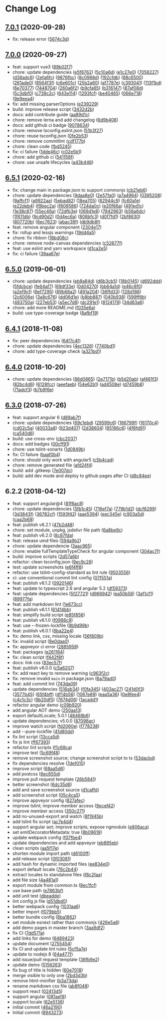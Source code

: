 # Change Log

## [7.0.1](https://github.com/plantain-00/markdown-tip/compare/v7.0.0...v7.0.1) (2020-09-28)
  
* fix: release error ([5674c3d](https://github.com/plantain-00/markdown-tip/commit/5674c3da994d497ebd3423687fbd58b9482a17f1))

## [7.0.0](https://github.com/plantain-00/markdown-tip/compare/v6.5.1...v7.0.0) (2020-09-27)
  
* feat: support vue3 ([89b02f7](https://github.com/plantain-00/markdown-tip/commit/89b02f76ff308cf545aa63b5ba858431484deb11))
* chore: update dependencies ([e5f8762](https://github.com/plantain-00/markdown-tip/commit/e5f8762ab733d6d0d5ace6446f7a30a0861b253d)) ([5c10a6d](https://github.com/plantain-00/markdown-tip/commit/5c10a6d572515fed37899dad81d4acd7498708e7)) ([e1c27e0](https://github.com/plantain-00/markdown-tip/commit/e1c27e0173214fb7b01cd156a620dd6689703085)) ([7058227](https://github.com/plantain-00/markdown-tip/commit/7058227dc1f62e223ba4deee37dd437297ba66bf)) ([d38adc6](https://github.com/plantain-00/markdown-tip/commit/d38adc6a13ad69882b88070518a5338ff9cc197b)) ([2efa6fc](https://github.com/plantain-00/markdown-tip/commit/2efa6fce7f1e75b79410bcb0c150b4b79298a569)) ([9876fbc](https://github.com/plantain-00/markdown-tip/commit/9876fbc3cd758206b80178ccf3ba534ef63c5125)) ([8c0988d](https://github.com/plantain-00/markdown-tip/commit/8c0988df984378a01e9348b33150cf35f4179a63)) ([192cfdb](https://github.com/plantain-00/markdown-tip/commit/192cfdb00436191151f4ad93300fb62cdf08d530)) ([88c6500](https://github.com/plantain-00/markdown-tip/commit/88c65003e918d0afcf37db15060197d9d54200bb)) ([261ade0](https://github.com/plantain-00/markdown-tip/commit/261ade0936a2479286196d4169d22af0e255ccf4)) ([8564f3f](https://github.com/plantain-00/markdown-tip/commit/8564f3f1aa308954e352aa77b5d3791ca8a83f08)) ([c6e601c](https://github.com/plantain-00/markdown-tip/commit/c6e601ca4d8aa170786306e1b275f62667fae90d)) ([25b2a60](https://github.com/plantain-00/markdown-tip/commit/25b2a608fb5a701ec92caf23862ae20594f7f62e)) ([af7787e](https://github.com/plantain-00/markdown-tip/commit/af7787e99f0498cbdfcfc3d025c0aeeba1b6a4d8)) ([c393041](https://github.com/plantain-00/markdown-tip/commit/c39304141b58e0b7ef9f7ccd2cddfadc4c65979a)) ([113f1bd](https://github.com/plantain-00/markdown-tip/commit/113f1bd469b7a1fade57f0efff87d581908c32bc)) ([6e70377](https://github.com/plantain-00/markdown-tip/commit/6e7037759b2ef39786610a2daae57074c7700b9a)) ([7448704](https://github.com/plantain-00/markdown-tip/commit/74487044c903767f28c5feb0d1bbbc049cda45e8)) ([260a6f2](https://github.com/plantain-00/markdown-tip/commit/260a6f2e744add42a6478e4f0dd13767edf33e7c)) ([b9cfa65](https://github.com/plantain-00/markdown-tip/commit/b9cfa657898b32d38f215ecb682d5868edaced9b)) ([b316147](https://github.com/plantain-00/markdown-tip/commit/b3161474acba2102a3f97f9b6f28854f861081fc)) ([87af08d](https://github.com/plantain-00/markdown-tip/commit/87af08d2c58cf75ab3a43664b0c948aa2ab2b21e)) ([5c3dbf0](https://github.com/plantain-00/markdown-tip/commit/5c3dbf03a5c62bf7b6fccff2f59ac08f0426a612)) ([c739c2c](https://github.com/plantain-00/markdown-tip/commit/c739c2ccd446f7c879576c7899c25bde11b2231c)) ([643e114](https://github.com/plantain-00/markdown-tip/commit/643e11418e2cd8f614125914cafcbaf2167d415d)) ([1293fcf](https://github.com/plantain-00/markdown-tip/commit/1293fcf9f4c56da0b9f619f4a7b15fd3a6c93e0e)) ([be40465](https://github.com/plantain-00/markdown-tip/commit/be4046540650f0a3dc31d62030e732b4583b4183)) ([066e718](https://github.com/plantain-00/markdown-tip/commit/066e71852bbd3b774ca99ba47fc1fff6f3f3096c)) ([9e9eea4](https://github.com/plantain-00/markdown-tip/commit/9e9eea4f20b39c8ad5a4fed5d5f2a976d083c185))
* fix: add missing parserOptions ([e239229](https://github.com/plantain-00/markdown-tip/commit/e239229030a4fee006449d4e459c4afd29b38a82))
* build: improve release script ([3432d2b](https://github.com/plantain-00/markdown-tip/commit/3432d2b44277c8f4a3e82ab83c0d2e275b26d3d7))
* docs: add contribute guide ([aa89d1c](https://github.com/plantain-00/markdown-tip/commit/aa89d1ce74e86e4fe9df9de7a7650753841c512e))
* chore: remove lerna and add changelog ([6d9b408](https://github.com/plantain-00/markdown-tip/commit/6d9b4088f4dce5a98a3dca82b6f1ddec4093efe1))
* docs: add github ci badge ([9078634](https://github.com/plantain-00/markdown-tip/commit/9078634c4fda1b3c66d834c0a5029084e29919ea))
* chore: remove tsconfig.eslint.json ([51b3f27](https://github.com/plantain-00/markdown-tip/commit/51b3f2751f4f92a1d6b1abbcb8ea7628eaa602db))
* chore: reuse tsconfig.json ([0fe2b53](https://github.com/plantain-00/markdown-tip/commit/0fe2b5387437c527d55cad28e855aeaaee8c6d57))
* chore: remove commitlint ([cdf177b](https://github.com/plantain-00/markdown-tip/commit/cdf177b96b1a01bf9e72f49601e4afb82230bf1e))
* chore: clean code ([fbd5245](https://github.com/plantain-00/markdown-tip/commit/fbd524510ba3ad44774e2385630381453dec4baf))
* fix: ci failure ([1dde46c](https://github.com/plantain-00/markdown-tip/commit/1dde46c0476e1d055446961ea8ad7f3c318fbd8b)) ([c02e5b1](https://github.com/plantain-00/markdown-tip/commit/c02e5b18fed69c89eecad81620a9339fd6fd4bee))
* chore: add github ci ([541156f](https://github.com/plantain-00/markdown-tip/commit/541156f0781a0d93a0eda8cc085c252e7a352bb9))
* chore: use unsafe lifecycles ([a43b446](https://github.com/plantain-00/markdown-tip/commit/a43b4463ff240877ccc59eacc89b0e36572e388a))

## [6.5.1](https://github.com/plantain-00/markdown-tip/compare/v6.5.0...v6.5.1) (2020-02-16)
  
* fix: change main in package.json to support commonjs ([cb21eb6](https://github.com/plantain-00/markdown-tip/commit/cb21eb6aa689278e469421809f7c4c6022e38bcb))
* chore: update dependencies ([9daa8e0](https://github.com/plantain-00/markdown-tip/commit/9daa8e0adc1143780bf5eae8c15a2a25469a9b2d)) ([2e57fa0](https://github.com/plantain-00/markdown-tip/commit/2e57fa09b0eb9483af30312ac02d895974ca9e5f)) ([a7a4964](https://github.com/plantain-00/markdown-tip/commit/a7a49646bdc7d51b2f6495f9408e0f9450c8f19f)) ([0395208](https://github.com/plantain-00/markdown-tip/commit/03952087bd7a7d38f7974baccdc8d26211b91cea)) ([9affcf1](https://github.com/plantain-00/markdown-tip/commit/9affcf1ea5c18b6db683ea83c5e9272540a37049)) ([a9922aa](https://github.com/plantain-00/markdown-tip/commit/a9922aa7b4b56df4f5f2bf3df4f3692b31e8db79)) ([5ebad82](https://github.com/plantain-00/markdown-tip/commit/5ebad826631bad2555747364927bb803d3492a48)) ([18ea705](https://github.com/plantain-00/markdown-tip/commit/18ea7054603dd5879de83713eec951652018f6f0)) ([62944c9](https://github.com/plantain-00/markdown-tip/commit/62944c9cc161c9b1b8e8936ffe53e3063b6fc1d4)) ([fc60a1e](https://github.com/plantain-00/markdown-tip/commit/fc60a1e68c863656a535a8d33824966a8a92feb6)) ([e22deb4](https://github.com/plantain-00/markdown-tip/commit/e22deb42bf9c635607df5ec81a34e5f30280df9a)) ([f9bec2a](https://github.com/plantain-00/markdown-tip/commit/f9bec2ad4ef3b0bd7b6238944021486a8bf1e58f)) ([f809586](https://github.com/plantain-00/markdown-tip/commit/f809586c02c6872d49981b54000d0dd573d198b7)) ([724da0c](https://github.com/plantain-00/markdown-tip/commit/724da0cb16a86947364cd96a45c82816ffa71167)) ([e20f66a](https://github.com/plantain-00/markdown-tip/commit/e20f66a86a11fd4c7c631b95ab848d5022852ad1)) ([491ed1c](https://github.com/plantain-00/markdown-tip/commit/491ed1c7dca7c9657421d3e8aa9daedc509157e4)) ([1e38c87](https://github.com/plantain-00/markdown-tip/commit/1e38c87fb64b37ee832ff04c743ba596a5f95c14)) ([55ec46a](https://github.com/plantain-00/markdown-tip/commit/55ec46afb55b86d86482b910b02ce420407b1201)) ([72dfb3e](https://github.com/plantain-00/markdown-tip/commit/72dfb3eb0fa49589a01494ec1547d7db7a7b6be2)) ([069d1e8](https://github.com/plantain-00/markdown-tip/commit/069d1e84c111cad0e9c64f3dfebf41dd2dd32a6d)) ([7842963](https://github.com/plantain-00/markdown-tip/commit/7842963798b076bcd07aac2a4b9b1fa30a0a695d)) ([b56a6dc](https://github.com/plantain-00/markdown-tip/commit/b56a6dce632cb423db3c06f241f38dd4449bf70b)) ([1f611db](https://github.com/plantain-00/markdown-tip/commit/1f611db4ede1e2f705868f8ec9855a9f3305f2dc)) ([9cd90d2](https://github.com/plantain-00/markdown-tip/commit/9cd90d206ea1048abdea9f6b7933302fb4212eb7)) ([0d4ec6a](https://github.com/plantain-00/markdown-tip/commit/0d4ec6aafbee956763409ce45cadaef337bb833f)) ([808bfc3](https://github.com/plantain-00/markdown-tip/commit/808bfc3fbb1941e7c9f40878693dbacd4970633f)) ([d0f7fd1](https://github.com/plantain-00/markdown-tip/commit/d0f7fd1cba57a56eed61632b136e1e5ad0980d49)) ([2bf8630](https://github.com/plantain-00/markdown-tip/commit/2bf863004f8cd501b126214c294d4383690bf011)) ([807720b](https://github.com/plantain-00/markdown-tip/commit/807720bc5555ec7fe9072fc9d110a6b37a95ec08)) ([6ec7623](https://github.com/plantain-00/markdown-tip/commit/6ec76237b7cbd2c172b5152ed551b69b782ec4b0)) ([abac39f](https://github.com/plantain-00/markdown-tip/commit/abac39f541f0baf23baec0816498eacb3b31a05d)) ([db9db8f](https://github.com/plantain-00/markdown-tip/commit/db9db8f1baf2ea9194b0db7a7ed8e8366c61606d))
* feat: remove angular component ([2304e17](https://github.com/plantain-00/markdown-tip/commit/2304e17ea2933ae1aa155d00ea8a52616d121db8))
* fix: rollup and lessjs warnings ([19dd4a5](https://github.com/plantain-00/markdown-tip/commit/19dd4a5b9e8bfaa64a3e136c90698e395ee43865))
* chore: fix ribbon ([18bd08c](https://github.com/plantain-00/markdown-tip/commit/18bd08c2e3ba5ff74b43e529b72bdc9e91692de5))
* chore: remove node-canvas dependencies ([c52677f](https://github.com/plantain-00/markdown-tip/commit/c52677f5825fa2d9269cae9b7fcebec72952fd2d))
* feat: use eslint and yarn workspace ([d1ca2e5](https://github.com/plantain-00/markdown-tip/commit/d1ca2e5bcb1de588941efe42335e3c87842726ae))
* fix: ci failure ([39aa67e](https://github.com/plantain-00/markdown-tip/commit/39aa67e4cda1bf50185912099e22777da254ab7e))

## [6.5.0](https://github.com/plantain-00/markdown-tip/compare/v6.4.1...v6.5.0) (2019-06-01)
  
* chore: update dependencies ([eb8a84d](https://github.com/plantain-00/markdown-tip/commit/eb8a84d0adadbd14f845e189f395905f256f9e20)) ([d6b3cb5](https://github.com/plantain-00/markdown-tip/commit/d6b3cb5c654e468bc0baccfb5379ed173aaf85e1)) ([18b0145](https://github.com/plantain-00/markdown-tip/commit/18b0145efd97ed21473bd4b2264550b681374e6c)) ([d692ddd](https://github.com/plantain-00/markdown-tip/commit/d692dddddcd59a5ec1e80b27683ed86d3140f3d8)) ([5fdcbce](https://github.com/plantain-00/markdown-tip/commit/5fdcbce902e0e702f5a5180cdfec20992f46f573)) ([fe64af7](https://github.com/plantain-00/markdown-tip/commit/fe64af7e7b0f612543f26f98883a1a1f24ce1938)) ([69df33e](https://github.com/plantain-00/markdown-tip/commit/69df33e0cbc5c0ae588b4c4988a7116371da7de4)) ([0d04270](https://github.com/plantain-00/markdown-tip/commit/0d04270eca3bdaaac917e01d999eefc3644ea880)) ([bb64a1d](https://github.com/plantain-00/markdown-tip/commit/bb64a1d76e59d7c377d0af937215754649388899)) ([e46c8f0](https://github.com/plantain-00/markdown-tip/commit/e46c8f018713e043686fb4aee34ea40aff8ac074)) ([a2ef9cf](https://github.com/plantain-00/markdown-tip/commit/a2ef9cf1fac7c64da329224a060377e92bcd9deb)) ([6ef7295](https://github.com/plantain-00/markdown-tip/commit/6ef72953371582991a893c615e85efa35fe98a8c)) ([89b66a2](https://github.com/plantain-00/markdown-tip/commit/89b66a221194532daa85754891423a8fb7e73260)) ([491a204](https://github.com/plantain-00/markdown-tip/commit/491a20407c14f8291a7b1878b3023b2867ab34b8)) ([36ffd33](https://github.com/plantain-00/markdown-tip/commit/36ffd33420b2ef626324b5777153d760e3118b8c)) ([128d186](https://github.com/plantain-00/markdown-tip/commit/128d18630ecabeed6449093ffb9f1e1761c19e7b)) ([2c6006e](https://github.com/plantain-00/markdown-tip/commit/2c6006eee53454b6549352b434bb0ad17c1bd5f8)) ([3a8c676](https://github.com/plantain-00/markdown-tip/commit/3a8c6762cb9999104a7c7a352cc1bdcc9d238f73)) ([dd06d1e](https://github.com/plantain-00/markdown-tip/commit/dd06d1e52cfac55b13c6873091bb49f308f930ad)) ([b8bb887](https://github.com/plantain-00/markdown-tip/commit/b8bb887de95a02bd9008b339e77700a602bb31a1)) ([040b938](https://github.com/plantain-00/markdown-tip/commit/040b9387625bc123f21c94ab22da8908aa79c2d7)) ([599ff6b](https://github.com/plantain-00/markdown-tip/commit/599ff6b2c4c6046fbd00b4661741e613321f5192)) ([483750a](https://github.com/plantain-00/markdown-tip/commit/483750aca5f163edaa9dd55860a0104f8c00addb)) ([227eb53](https://github.com/plantain-00/markdown-tip/commit/227eb53640e27200bf076df938b089e4ac93d1fd)) ([a5ec7d8](https://github.com/plantain-00/markdown-tip/commit/a5ec7d8b01ffad1baff25dee86499428cf77a357)) ([dc291e1](https://github.com/plantain-00/markdown-tip/commit/dc291e151048dbe2af1d42357f176fe529a5e8b9)) ([8124179](https://github.com/plantain-00/markdown-tip/commit/812417954bcae8da99e41fc53802ca02301f9d4b)) ([34d83a6](https://github.com/plantain-00/markdown-tip/commit/34d83a6994469beb4b49cfe5736148ece4e016eb))
* chore: add more README.md ([f035e6a](https://github.com/plantain-00/markdown-tip/commit/f035e6a7b8adb7f9f674fdf09ce2b9cd6e996ead))
* build: use type-coverage badge ([8afbf19](https://github.com/plantain-00/markdown-tip/commit/8afbf192e4b8611c0b460c96706c072ac2da4cc4))

## [6.4.1](https://github.com/plantain-00/markdown-tip/compare/v6.4.0...v6.4.1) (2018-11-08)
  
* fix: peer dependencies ([64f7c4f](https://github.com/plantain-00/markdown-tip/commit/64f7c4f8a815ea876a9cc0f70d9762260f1f9a5c))
* chore: update dependencies ([4ec1326](https://github.com/plantain-00/markdown-tip/commit/4ec1326cdcc13fbb6dabcfdb913ce9a022f9ce7c)) ([7740bd1](https://github.com/plantain-00/markdown-tip/commit/7740bd191e23df2c163e562831cf1f8bf9f844be))
* chore: add type-coverage check ([a321bd1](https://github.com/plantain-00/markdown-tip/commit/a321bd1e156f3a17c354404a0d111a93bbb7a68a))

## [6.4.0](https://github.com/plantain-00/markdown-tip/compare/v6.3.0...v6.4.0) (2018-10-20)
  
* chore: update dependencies ([86d0865](https://github.com/plantain-00/markdown-tip/commit/86d08651f8d97dc50f247da6c031180151f90ba3)) ([2e7171b](https://github.com/plantain-00/markdown-tip/commit/2e7171b9023788f434d13e454a28fcb3931d2e8b)) ([b5d20ab](https://github.com/plantain-00/markdown-tip/commit/b5d20ab6e90fa97c89ef04d3d4b8d37e752e69fc)) ([af461f3](https://github.com/plantain-00/markdown-tip/commit/af461f338bc20b993eb7ed57ceeedd794b233c25)) ([82bc4d6](https://github.com/plantain-00/markdown-tip/commit/82bc4d60acea1ce666b517af0f5f7c007601d14f)) ([6128fcc](https://github.com/plantain-00/markdown-tip/commit/6128fcc81fc790346d5765aebee7f3f28887a92a)) ([aeefaeb](https://github.com/plantain-00/markdown-tip/commit/aeefaeb5f1479c39a8c5b95d0c8bc91b19a8e29c)) ([54e62b1](https://github.com/plantain-00/markdown-tip/commit/54e62b19c8981265470b465ef7ddfb86c691ecf2)) ([ad4508e](https://github.com/plantain-00/markdown-tip/commit/ad4508e3c3e060a1ca59ca44a49202f4b9cf32d6)) ([d7459b8](https://github.com/plantain-00/markdown-tip/commit/d7459b82a5d1ee4eeff0534e25bddd20a9fd3294)) ([71adcf3](https://github.com/plantain-00/markdown-tip/commit/71adcf3d6d8aaca1dc1109015077c5e86620ea9f)) ([b7b9f6e](https://github.com/plantain-00/markdown-tip/commit/b7b9f6ea4395dfe0ad4863dde78fdfdf3861e109))

## [6.3.0](https://github.com/plantain-00/markdown-tip/compare/v6.2.2...v6.3.0) (2018-07-26)
  
* feat: support angular 6 ([d89ab7f](https://github.com/plantain-00/markdown-tip/commit/d89ab7f003cc06e300c82cbe14e078a437d14e66))
* chore: update dependencies ([69c1ebd](https://github.com/plantain-00/markdown-tip/commit/69c1ebdcb8aec81e73e55f8299d65573c4f32aa2)) ([29599c6](https://github.com/plantain-00/markdown-tip/commit/29599c6e0e9b51619045744b9fc44f8f52a24a6b)) ([166799f](https://github.com/plantain-00/markdown-tip/commit/166799f452ca55ab43e5083995faee00d9fb6c02)) ([16170c4](https://github.com/plantain-00/markdown-tip/commit/16170c44814d4578b546fc9e6b8e6d83e5ab333f)) ([cd02c5a](https://github.com/plantain-00/markdown-tip/commit/cd02c5acedc35f9599867c097ba293347b386ff2)) ([40033a8](https://github.com/plantain-00/markdown-tip/commit/40033a85a5f65d3d3d2f5053df4d584c025a41ef)) ([923d407](https://github.com/plantain-00/markdown-tip/commit/923d407c835262aa4d9ebd31cc63ba0b92456a90)) ([2d38604](https://github.com/plantain-00/markdown-tip/commit/2d38604a3a3e5c8144f9f3e912f4a019b9b04540)) ([85166c6](https://github.com/plantain-00/markdown-tip/commit/85166c635c570782fb87b3dc3a6dd7dcb7f4fdcb)) ([4f8fd91](https://github.com/plantain-00/markdown-tip/commit/4f8fd91b4b508a850f1f0e3e51e4f7bff92fb785)) ([ca540d6](https://github.com/plantain-00/markdown-tip/commit/ca540d6903c34b0e12308e50af077ad693dde8df))
* build: use cross-env ([cbc2037](https://github.com/plantain-00/markdown-tip/commit/cbc2037a6854040a934ce8c0a402ef668ae1ae64))
* docs: add badges ([00cff91](https://github.com/plantain-00/markdown-tip/commit/00cff91316bad1a62f260b03b25224ed73fa40ca))
* chore: use tslint-sonarts ([1d0849b](https://github.com/plantain-00/markdown-tip/commit/1d0849b833c36f211a3812b1a6bcd3d772f78440))
* fix: CI failure ([baaf0b4](https://github.com/plantain-00/markdown-tip/commit/baaf0b4c04c107579bae53d04488a053c7f8cb80))
* chore: should only work with angular5 ([c5b4cad](https://github.com/plantain-00/markdown-tip/commit/c5b4cad8723ffc434f603b00f57db1759ea8afe8))
* chore: remove generated file ([afd24f4](https://github.com/plantain-00/markdown-tip/commit/afd24f4320cab62e3d34feba4417a26f9d99d04c))
* build: add .gitkeep ([7e007dc](https://github.com/plantain-00/markdown-tip/commit/7e007dcc03edff987d902a884292de4cd221fc9d))
* build: add dev mode and deploy to github pages after CI ([d8c84ee](https://github.com/plantain-00/markdown-tip/commit/d8c84eee4da3fbf9c9c9ae7dc97f602fe50053f3))

## 6.2.2 (2018-04-12)
  
* feat: support angular@4 ([81f6ac8](https://github.com/plantain-00/markdown-tip/commit/81f6ac8374bad2adef91d80adf4f41286330228d))
* chore: update dependencies ([5fb1c45](https://github.com/plantain-00/markdown-tip/commit/5fb1c4591e43fad9a273dab4787cfd06cf425431)) ([716ef7a](https://github.com/plantain-00/markdown-tip/commit/716ef7a14843d98164432e25c76d5ca228de9546)) ([779b1d2](https://github.com/plantain-00/markdown-tip/commit/779b1d239a670edc7c9ab415f83f49c28ee43bc3)) ([dcf6299](https://github.com/plantain-00/markdown-tip/commit/dcf62998cd4097169e4a7a5ffb66166e466d809f)) ([3d3843f](https://github.com/plantain-00/markdown-tip/commit/3d3843fb2432f2efb11fbd58383d4a8f454cb5dd)) ([36782cf](https://github.com/plantain-00/markdown-tip/commit/36782cf2e2f4bfd86d168d955309cfe4eeb4bfe6)) ([1593f42](https://github.com/plantain-00/markdown-tip/commit/1593f42cd3d9252d357873aa4dd28fb42fd366c8)) ([aae5394](https://github.com/plantain-00/markdown-tip/commit/aae5394d9bb14e504f1042fd3f4f20fd4c302325)) ([eec345e](https://github.com/plantain-00/markdown-tip/commit/eec345e52454ecfc8e5315741e5e1f5261f0a044)) ([c903a5d](https://github.com/plantain-00/markdown-tip/commit/c903a5daabc5f3bd7ac680f797ea5682ca6b429b)) ([caa2b68](https://github.com/plantain-00/markdown-tip/commit/caa2b685bed71def39d844c6833b4b582bbdd3db))
* feat: publish v6.2.1 ([47b2d48](https://github.com/plantain-00/markdown-tip/commit/47b2d483dcad02d40682fdc802b99f3ce8626d58))
* chore: set module, unpkg, jsdelivr file path ([6a8be9c](https://github.com/plantain-00/markdown-tip/commit/6a8be9c04eee8770adeb952d426a465991ceef58))
* feat: publish v6.2.0 ([8c87fda](https://github.com/plantain-00/markdown-tip/commit/8c87fdabeb77009c40fcd229c75d1334e7ab7fa9))
* feat: release umd files ([594a9b2](https://github.com/plantain-00/markdown-tip/commit/594a9b291bd86cd9309e57a946eb3abe0b2f12b6))
* chore: update dependencie ([3aac965](https://github.com/plantain-00/markdown-tip/commit/3aac96565b30198afa250c416e88824ecea3be9a))
* chore: enable fullTemplateTypeCheck for angular component ([304ac7f](https://github.com/plantain-00/markdown-tip/commit/304ac7fee13b78378a15416d054aeb7a32b516ab))
* build: improve scripts ([2d57a6b](https://github.com/plantain-00/markdown-tip/commit/2d57a6b320ff31b2338772bd6a77af86f6fd523e))
* refactor: clean tsconfig.json ([9ec9c26](https://github.com/plantain-00/markdown-tip/commit/9ec9c2675e3f0327838c15ff1a63891a63431ee3))
* test: update screenshots ([e6f4ff8](https://github.com/plantain-00/markdown-tip/commit/e6f4ff85d2c95e4174ff1c322aba896d24699d82))
* refactor: use tslint-config-standard as lint rule ([9503556](https://github.com/plantain-00/markdown-tip/commit/95035569cd355e9df06c64fcfa2b71a7a73aa607))
* ci: use conventional commit lint config ([07f551a](https://github.com/plantain-00/markdown-tip/commit/07f551af8e6bb493ee1cafb7c408234f43e98d2c))
* feat: publish v6.1.2 ([0920146](https://github.com/plantain-00/markdown-tip/commit/09201466837c2ea01add584b246ab57e8691850e))
* feat: update to typescript 2.6 and angular 5.2 ([df59373](https://github.com/plantain-00/markdown-tip/commit/df593731a5c580e987785d6373e87a04b41c1e86))
* feat: update dependencies ([5f27721](https://github.com/plantain-00/markdown-tip/commit/5f2772149abea64e1dda1f86205885b9b1c67c74)) ([d966942](https://github.com/plantain-00/markdown-tip/commit/d966942b3e6b95b36406e96a0450564cde508679)) ([ea50b58](https://github.com/plantain-00/markdown-tip/commit/ea50b58efd7bf5f63bdfc543340a10af41d1d518)) ([3af1cf1](https://github.com/plantain-00/markdown-tip/commit/3af1cf1d1aa85e9f3a5863b25ca6ad8154ae8c17)) ([89977fa](https://github.com/plantain-00/markdown-tip/commit/89977faf6b95a938f5518a4131ad1db723222315))
* feat: add markdown lint ([1e673cc](https://github.com/plantain-00/markdown-tip/commit/1e673cc04bd41a01a2c88d8f4fdab90be95dad2f))
* feat: publish v6.1.1 ([61414bb](https://github.com/plantain-00/markdown-tip/commit/61414bbdd830d70a3e955760cf12092e6a0ce04a))
* feat: simplify build script ([e85f856](https://github.com/plantain-00/markdown-tip/commit/e85f8567f7d28ab7f13097e647e1f37f2ab4ea7d))
* feat: publish v6.1.0 ([f0988c9](https://github.com/plantain-00/markdown-tip/commit/f0988c95c1d73c93d6b8efeda8c4871bb69d7329))
* feat: use --frozen-lockfile ([9b9d99b](https://github.com/plantain-00/markdown-tip/commit/9b9d99bc0ef3c77b4876a3de9043a026f64c5536))
* feat: publish v6.0.1 ([6ba22e4](https://github.com/plantain-00/markdown-tip/commit/6ba22e435bff5f791061317a76bbf15dbaed7397))
* fix: demo link, css, missing locale ([56f809b](https://github.com/plantain-00/markdown-tip/commit/56f809b19e06213925351da1fad0c96bf497b613))
* fix: invalid script ([8e0daa0](https://github.com/plantain-00/markdown-tip/commit/8e0daa01af6d40bbcd9c98dfa6b39f3e80c39ef4))
* fix: appveyor ci error ([2885959](https://github.com/plantain-00/markdown-tip/commit/288595904791f779f7fc243a5d9310455224cf5a))
* feat: packages ([e261164](https://github.com/plantain-00/markdown-tip/commit/e26116482526f71edaedd9a9b39a1bdb6fe6bed9))
* fix: clean script ([f442f8f](https://github.com/plantain-00/markdown-tip/commit/f442f8f6208fc3330eef1465a67fe0dcbc93b148))
* docs: link css ([83ec57f](https://github.com/plantain-00/markdown-tip/commit/83ec57f02f385eef3cbeec4d95dce212155c78ba))
* feat: publish v6.0.0 ([c5a6207](https://github.com/plantain-00/markdown-tip/commit/c5a6207ea3d16fde1ec97c202d6f6691f23b7bb3))
* fix: add react key to remove warning ([c963f2c](https://github.com/plantain-00/markdown-tip/commit/c963f2ce6457000a13844958d49c5cc577fb2d04))
* fix: remove invalid `main` in package.json ([6a79ad0](https://github.com/plantain-00/markdown-tip/commit/6a79ad0c208d0ada59633f4a44e7ec46b751c538))
* feat: add commit lint ([743da09](https://github.com/plantain-00/markdown-tip/commit/743da0944ba6f06945745b9b076dc8181a3ec0c2))
* update dependencies ([516ab34](https://github.com/plantain-00/markdown-tip/commit/516ab34f8ad07a8c6c5dbee68b08f0fb5d7e187d)) ([f0fa345](https://github.com/plantain-00/markdown-tip/commit/f0fa3456a5b5c8102113233239bd0781fdfbe5f5)) ([403ac27](https://github.com/plantain-00/markdown-tip/commit/403ac2739c89de0d9801b818cf0b25dc841b655a)) ([241d0f3](https://github.com/plantain-00/markdown-tip/commit/241d0f359dbb077234d3101cfe63a1c94438a0ed)) ([3577b45](https://github.com/plantain-00/markdown-tip/commit/3577b4574e57190e345d97887f379127c058a7ce)) ([65f4bff](https://github.com/plantain-00/markdown-tip/commit/65f4bff2f0336236b7c604c7916c4d665e3b3007)) ([df14b56](https://github.com/plantain-00/markdown-tip/commit/df14b5606aaa098aff809767cd383c44b192cc78)) ([1067e89](https://github.com/plantain-00/markdown-tip/commit/1067e892ff52f5752d07fe5392c68af89ff26885)) ([eaa5a36](https://github.com/plantain-00/markdown-tip/commit/eaa5a36dba3dcce7881c051f625f197cc162397c)) ([0e8fee4](https://github.com/plantain-00/markdown-tip/commit/0e8fee4edbe1813f8051da16c799ca322eb507cc)) ([c4c1c3c](https://github.com/plantain-00/markdown-tip/commit/c4c1c3c3f5dd0632ba390972db3b917181e47abf)) ([9b20df5](https://github.com/plantain-00/markdown-tip/commit/9b20df578f16b261175fe7f77a701b23fe579d31)) ([7674d06](https://github.com/plantain-00/markdown-tip/commit/7674d065cfee7fb0a03553b81f1b1be160d0ec9b)) ([1acadd1](https://github.com/plantain-00/markdown-tip/commit/1acadd19487344d42857ef7553af3b4a01574e21))
* refactor angular demo ([c09b920](https://github.com/plantain-00/markdown-tip/commit/c09b9203b50713795dbd8ebd763d43cebe330d23))
* add angular AOT demo ([250aa13](https://github.com/plantain-00/markdown-tip/commit/250aa13f7c9d9fb0f1fa559009c278faeb2c1546))
* export defaultLocale; 5.0.1 ([48468b6](https://github.com/plantain-00/markdown-tip/commit/48468b61a78d6b9147ff1c7a6f76e06222ff6fff))
* update dependencies; v5.0.0 ([87098ac](https://github.com/plantain-00/markdown-tip/commit/87098aca9e5c64f8d344169024ae7291a63e58da))
* improve watch script ([fd2060e](https://github.com/plantain-00/markdown-tip/commit/fd2060e61bb55ce5719a4704a33a194a78a56aa3)) ([f778238](https://github.com/plantain-00/markdown-tip/commit/f778238362bf5643a12b35edded1af4169fbf917))
* add --pure-lockfile ([41d80dd](https://github.com/plantain-00/markdown-tip/commit/41d80dd0512c002e646ee1fa9f4f2bcdfff0bd82))
* fix lint script ([13cca5d](https://github.com/plantain-00/markdown-tip/commit/13cca5d55c4d430eaa510cf61ab3aaa7684f3110))
* fix js lint ([ff67393](https://github.com/plantain-00/markdown-tip/commit/ff673936c10b1ea2887398617ebc5e8e0bc76352))
* refactor lint scripts ([f1c68ca](https://github.com/plantain-00/markdown-tip/commit/f1c68ca4c012ba622df360fcf754a6291fa0412c))
* improve test ([5c69f48](https://github.com/plantain-00/markdown-tip/commit/5c69f48cca03492ea2e8d5e4cab8828722adcfb5))
* remove screenshot source; change screenshot script to ts ([53dacbd](https://github.com/plantain-00/markdown-tip/commit/53dacbd984644dfdaef554614c78c6e983ebabed))
* fix dependencies resolve ([7def010](https://github.com/plantain-00/markdown-tip/commit/7def010793df326851d63021e1c932b9a2cdee1c))
* improve script ([68aa5d6](https://github.com/plantain-00/markdown-tip/commit/68aa5d6e42694c079be6dda333242508a6bebae6))
* add postcss ([6ec655d](https://github.com/plantain-00/markdown-tip/commit/6ec655d4880b484be5bb6ef44b58d43b8920cc2c))
* improve pull request template ([26b5841](https://github.com/plantain-00/markdown-tip/commit/26b5841722d386d32056300786ef2c9d7b4b9643))
* better screenshot ([6dc35d6](https://github.com/plantain-00/markdown-tip/commit/6dc35d64930bc35f8d48fc1058091712199f6873))
* add and save screenshot source ([d1caffd](https://github.com/plantain-00/markdown-tip/commit/d1caffd0bb2ec3db687a231297f0009b6d4dc5e0))
* add screenshot script ([05c4ca5](https://github.com/plantain-00/markdown-tip/commit/05c4ca53203de7b27555f10205cada3305440551))
* improve appveyor config ([827afec](https://github.com/plantain-00/markdown-tip/commit/827afec57c84279acb22d077871186daac6e2684))
* improve tslint; improve member access ([9ecef42](https://github.com/plantain-00/markdown-tip/commit/9ecef421680c52c048201ed45d303b5bf65f286a))
* improve member access ([350c271](https://github.com/plantain-00/markdown-tip/commit/350c271679d4312f3a0cab4d05ccb166ecab83f1))
* add no-unused-export and watch ([8f1945b](https://github.com/plantain-00/markdown-tip/commit/8f1945bc2adc7498bca08038069635bf3fc78023))
* add tslint fix script ([ac7e4d4](https://github.com/plantain-00/markdown-tip/commit/ac7e4d40bace58eed19aa378bdab8a529c1cd7f6))
* support angular aot; improve scripts; expose ngmodule ([e806aca](https://github.com/plantain-00/markdown-tip/commit/e806acae350f046cc44f7afee31f030e87b67997))
* set emitDecoratorMetadata: true ([8b09619](https://github.com/plantain-00/markdown-tip/commit/8b09619b674340a190043f5defe9936dc35c6831))
* update webpack config ([f07fbe4](https://github.com/plantain-00/markdown-tip/commit/f07fbe42f2753f4193a6a4ddde3e7e1344ddb264))
* update dependencies and add appveyor ([eb895eb](https://github.com/plantain-00/markdown-tip/commit/eb895eb5c896d09558b36cac65515e0976e7a4d2))
* clean scripts ([aa5f17e](https://github.com/plantain-00/markdown-tip/commit/aa5f17e2daccab7887380362070fcf9b098ed2b1))
* shorten module import path ([d6100ff](https://github.com/plantain-00/markdown-tip/commit/d6100ffc90ae7ea791d2f0d15010d05da056b739))
* add release script ([0f03081](https://github.com/plantain-00/markdown-tip/commit/0f030815e1090a32af06a2e688ae6359d8b4c361))
* add hash for dynamic imported files ([ee834e0](https://github.com/plantain-00/markdown-tip/commit/ee834e0be6879b3f6a4e14ef3f260c9c694ef919))
* export default locale ([76c2b44](https://github.com/plantain-00/markdown-tip/commit/76c2b442e271f11cfa0fabd68face29ba606e2b9))
* extract locales to standalone files ([f8c2faa](https://github.com/plantain-00/markdown-tip/commit/f8c2faa61e7b2ff076f824e78d98c89afc8675a0))
* add file size ([4a481a1](https://github.com/plantain-00/markdown-tip/commit/4a481a1eb7046423ca54bc22b17890b662b30431))
* export module from common.ts ([8ec1fcf](https://github.com/plantain-00/markdown-tip/commit/8ec1fcfe8acfc208480fc1f986222ef727056af9))
* use base path ([e7863bf](https://github.com/plantain-00/markdown-tip/commit/e7863bf1f7f04cf18837dabafffced34ee701be7))
* add unit test ([dbeadde](https://github.com/plantain-00/markdown-tip/commit/dbeadde18e9186cade165026dcbb40302ed6fd4b))
* lint config js file ([d51dbd0](https://github.com/plantain-00/markdown-tip/commit/d51dbd0eb793acf3cc1202b3bd517396d4c888a4))
* better webpack config ([1031aa6](https://github.com/plantain-00/markdown-tip/commit/1031aa6a6879d5c8e902929fece755e352915736))
* better import ([f079bb5](https://github.com/plantain-00/markdown-tip/commit/f079bb5d07cd56e1d9b6fe9219209f69a7ad2db8))
* better bundle config ([8ba1862](https://github.com/plantain-00/markdown-tip/commit/8ba1862023078b84bca0236bc2b87e6286eb9d8b))
* set module esnext rather than commonjs ([426e5a8](https://github.com/plantain-00/markdown-tip/commit/426e5a89f801721957819b4e8375b9f32662d7ea))
* add demo pages in master branch ([3aa9df2](https://github.com/plantain-00/markdown-tip/commit/3aa9df26c0363ce3deb0dcb9bea06e20bf66485e))
* fix CI ([7dd571a](https://github.com/plantain-00/markdown-tip/commit/7dd571a87fb1ecb20acba582b3aef6351c988e87))
* add links for demo ([6489423](https://github.com/plantain-00/markdown-tip/commit/64894238b5c382e9feca4cfc5404e910e36930a0))
* update document ([2755454](https://github.com/plantain-00/markdown-tip/commit/2755454ec0f2d610705525077e1745ceebf25a93))
* fix CI and update lint rules ([5cf5a7e](https://github.com/plantain-00/markdown-tip/commit/5cf5a7e5197facca155f164637598b9cfa7dd44e))
* update to nodejs 8 ([64a477f](https://github.com/plantain-00/markdown-tip/commit/64a477fe6fc557ecd9c7fb15c51472e00c07d116))
* add issue/pull request template ([38fb9e2](https://github.com/plantain-00/markdown-tip/commit/38fb9e27b945cb4a4fff183892b9f47f7f69ab67))
* update demo ([5156263](https://github.com/plantain-00/markdown-tip/commit/5156263801a787b0cf8debecccf60130d16bfd9c))
* fix bug of title is hidden ([60e7018](https://github.com/plantain-00/markdown-tip/commit/60e7018b9adc018e0f01c9fc38cd0dc8659afdaa))
* merge visible to only one ([2bd3d3b](https://github.com/plantain-00/markdown-tip/commit/2bd3d3bf67a700e1abf85dc6ab324fbcb87d2d1c))
* remove html-minifier ([b3a73da](https://github.com/plantain-00/markdown-tip/commit/b3a73da6c7b86576a7237ae69556fa98970563da))
* rename markdown css file ([ab8f048](https://github.com/plantain-00/markdown-tip/commit/ab8f048d6c3edce4641d8dd290b6ed4b66411bc4))
* support react ([02413d5](https://github.com/plantain-00/markdown-tip/commit/02413d542f37d66b88acc180b138859e0e0f57e1))
* support angular ([081aef8](https://github.com/plantain-00/markdown-tip/commit/081aef8325d915469a87ca9b82125d99341f1f3e))
* support locale ([62e5136](https://github.com/plantain-00/markdown-tip/commit/62e5136c19a600ff350e9305387f53c50996bb84))
* initial commit ([46a2190](https://github.com/plantain-00/markdown-tip/commit/46a2190fef4dfc5ce28f6cb28a26ba67db6f923a))
* Initial commit ([8943273](https://github.com/plantain-00/markdown-tip/commit/8943273f3a71c04fea9c59f405ae3f72d393c01b))
